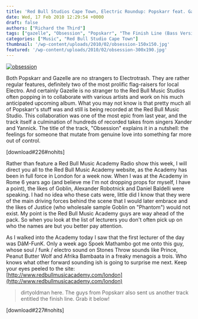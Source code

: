 ```yaml
---
title: 'Red Bull Studios Cape Town, Electric Roundup: Popskarr feat. Gazelle'
date: Wed, 17 Feb 2010 12:29:54 +0000
draft: false
authors: ["Richard the Third"]
tags: ["gazelle", "Obsession", "Popskarr", "The Finish Line (Bass Version)"]
categories: ["Music", "Red Bull Studio Cape Town"]
thumbnail: '/wp-content/uploads/2010/02/obsession-150x150.jpg'
featured: '/wp-content/uploads/2010/02/obsession-300x190.jpg'
---
```


[![](/wp-content/uploads/2010/02/obsession.jpg "obsession")](/2010/02/17/red-bull-studios-cape-town-electric-roundup-popskarr-feat-gazelle/obsession/)

Both Popskarr and Gazelle are no strangers to Electrotrash. They are rather regular features, definitely two of the most prolific flag-raisers for local Electro. And certainly Gazelle is no stranger to the Red Bull Music Studios often popping in to collaborate with various artists and work on his much anticipated upcoming album. What you may not know is that pretty much all of Popskarr's stuff was and still is being recorded at the Red Bull Music Studio. This collaboration was one of the most epic from last year, and the track itself a culmination of hundreds of recorded takes from singers Xander and Yannick. The title of the track, "Obsession" explains it in a nutshell: the feelings for someone that mutate from genuine love into something far more out of control.

\[download#226#nohits\]

Rather than feature a Red Bull Music Academy Radio show this week, I will direct you all to the Red Bull Music Academy website, as the Academy has been in full force in London for a week now. When I was at the Academy in Rome 6 years ago (and believe me I'm not dropping props for myself, I have a point), the likes of Goblin, Alexander Robotnick and Daniel Baldelli were speaking. I had no idea who these cats were, little did I know that they were of the main driving forces behind the scene that I would later embrace and the likes of Justice (who wholesale sample Goblin on "Phantom") would not exist. My point is the Red Bull Music Academy guys are way ahead of the pack. So when you look at the list of lecturers you don't often pick up on who the names are but you better pay attention.

As I walked into the Academy today I saw that the first lecturer of the day was DâM-FunK. Only a week ago Spoek Mathambo got me onto this guy, whose soul / funk / electro sound on Stones Throw sounds like Prince, Peanut Butter Wolf and Afrika Bambaata in a freaky menagois a trois. Who knows what other forward sounding ish is going to surprise me next. Keep your eyes peeled to the site: [http://www.redbullmusicacademy.com/london](http://www.redbullmusicacademy.com/london)

> dirtyoldman here. The guys from Popskarr also sent us another track entitled the finish line. Grab it below!

\[download#227#nohits\]

